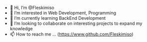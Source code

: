 - 👋 Hi, I’m @Fleskimiso
- 👀 I’m interested in Web Development, Programming
- 🌱 I’m currently learning BackEnd Development
- 💞️ I’m looking to collaborate on interesting projects to expand my knowledge
- 📫 How to reach me ... (https://www.github.com/Fleskimiso)

<!---
Fleskimiso/Fleskimiso is a ✨ special ✨ repository because its `README.md` (this file) appears on your GitHub profile.
You can click the Preview link to take a look at your changes.
--->

